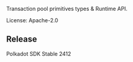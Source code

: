 Transaction pool primitives types & Runtime API.

License: Apache-2.0


## Release

Polkadot SDK Stable 2412
